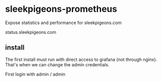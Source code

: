# sleekpigeons-prometheus

Expose statistics and performance for sleekpigeons.com

status.sleekpigeons.com

## install

The first install must run with direct access to grafana (not through nginx). That's when we can change the admin credentials.

First login with admin / admin
